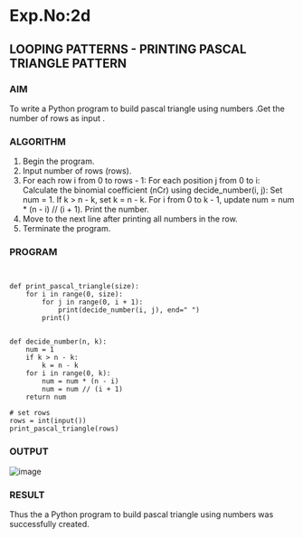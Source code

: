 # Exp.No:2d
## LOOPING PATTERNS - PRINTING PASCAL TRIANGLE PATTERN

### AIM  

To write a Python program to build pascal triangle using numbers .Get the number of rows as input .

### ALGORITHM

1. Begin the program.  
2. Input number of rows (rows).
3. For each row i from 0 to rows - 1:
   For each position j from 0 to i:
     Calculate the binomial coefficient (nCr) using decide_number(i, j):
       Set num = 1.
       If k > n - k, set k = n - k.
       For i from 0 to k - 1, update num = num * (n - i) // (i + 1).
       Print the number.
4. Move to the next line after printing all numbers in the row.
5. Terminate the program.

### PROGRAM
```


def print_pascal_triangle(size):
    for i in range(0, size):
        for j in range(0, i + 1):
            print(decide_number(i, j), end=" ")
        print()


def decide_number(n, k):
    num = 1
    if k > n - k:
        k = n - k
    for i in range(0, k):
        num = num * (n - i)
        num = num // (i + 1)
    return num

# set rows
rows = int(input())
print_pascal_triangle(rows)

```

### OUTPUT

![image](https://github.com/user-attachments/assets/a6c23aae-f81d-4a6e-9b90-d3033a31dff8)

### RESULT

Thus the a Python program to build pascal triangle using numbers was successfully created.

